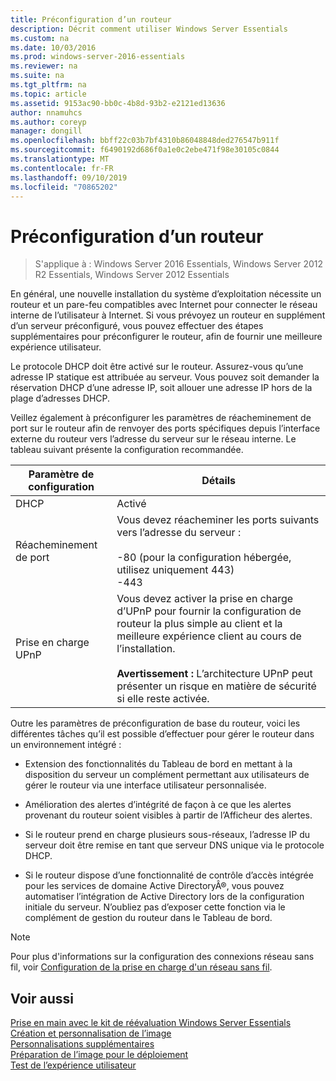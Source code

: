 ```yaml
---
title: Préconfiguration d’un routeur
description: Décrit comment utiliser Windows Server Essentials
ms.custom: na
ms.date: 10/03/2016
ms.prod: windows-server-2016-essentials
ms.reviewer: na
ms.suite: na
ms.tgt_pltfrm: na
ms.topic: article
ms.assetid: 9153ac90-bb0c-4b8d-93b2-e2121ed13636
author: nnamuhcs
ms.author: coreyp
manager: dongill
ms.openlocfilehash: bbff22c03b7bf4310b86048848ded276547b911f
ms.sourcegitcommit: f6490192d686f0a1e0c2ebe471f98e30105c0844
ms.translationtype: MT
ms.contentlocale: fr-FR
ms.lasthandoff: 09/10/2019
ms.locfileid: "70865202"
---
```

# <a name="preconfiguring-a-router"></a>Préconfiguration d’un routeur

>S'applique à : Windows Server 2016 Essentials, Windows Server 2012 R2 Essentials, Windows Server 2012 Essentials

En général, une nouvelle installation du système d’exploitation nécessite un routeur et un pare-feu compatibles avec Internet pour connecter le réseau interne de l’utilisateur à Internet. Si vous prévoyez un routeur en supplément d’un serveur préconfiguré, vous pouvez effectuer des étapes supplémentaires pour préconfigurer le routeur, afin de fournir une meilleure expérience utilisateur.  
  
 Le protocole DHCP doit être activé sur le routeur. Assurez-vous qu’une adresse IP statique est attribuée au serveur. Vous pouvez soit demander la réservation DHCP d’une adresse IP, soit allouer une adresse IP hors de la plage d’adresses DHCP.  
  
 Veillez également à préconfigurer les paramètres de réacheminement de port sur le routeur afin de renvoyer des ports spécifiques depuis l’interface externe du routeur vers l’adresse du serveur sur le réseau interne. Le tableau suivant présente la configuration recommandée.  
  
|Paramètre de configuration|Détails|  
|---------------------------|-------------|  
|DHCP|Activé|  
|Réacheminement de port|Vous devez réacheminer les ports suivants vers l’adresse du serveur :<br /><br /> -80 (pour la configuration hébergée, utilisez uniquement 443)<br />-443|  
|Prise en charge UPnP|Vous devez activer la prise en charge d’UPnP pour fournir la configuration de routeur la plus simple au client et la meilleure expérience client au cours de l’installation.<br /><br /> **Avertissement :** L’architecture UPnP peut présenter un risque en matière de sécurité si elle reste activée.|  
  
 Outre les paramètres de préconfiguration de base du routeur, voici les différentes tâches qu’il est possible d’effectuer pour gérer le routeur dans un environnement intégré :  
  
-   Extension des fonctionnalités du Tableau de bord en mettant à la disposition du serveur un complément permettant aux utilisateurs de gérer le routeur via une interface utilisateur personnalisée.  
  
-   Amélioration des alertes d’intégrité de façon à ce que les alertes provenant du routeur soient visibles à partir de l’Afficheur des alertes.  
  
-   Si le routeur prend en charge plusieurs sous-réseaux, l’adresse IP du serveur doit être remise en tant que serveur DNS unique via le protocole DHCP.  
  
-   Si le routeur dispose d’une fonctionnalité de contrôle d’accès intégrée pour les services de domaine Active DirectoryÂ®, vous pouvez automatiser l’intégration de Active Directory lors de la configuration initiale du serveur. N’oubliez pas d’exposer cette fonction via le complément de gestion du routeur dans le Tableau de bord.  
  
> [!NOTE]
>  Pour plus d'informations sur la configuration des connexions réseau sans fil, voir [Configuration de la prise en charge d'un réseau sans fil](Configure-Support-for-a-Wireless-Network.md).  
  
## <a name="see-also"></a>Voir aussi  
 [Prise en main avec le kit de réévaluation Windows Server Essentials](Getting-Started-with-the-Windows-Server-Essentials-ADK.md)   
 [Création et personnalisation de l’image](Creating-and-Customizing-the-Image.md)   
 [Personnalisations supplémentaires](Additional-Customizations.md)   
 [Préparation de l’image pour le déploiement](Preparing-the-Image-for-Deployment.md)   
 [Test de l’expérience utilisateur](Testing-the-Customer-Experience.md)